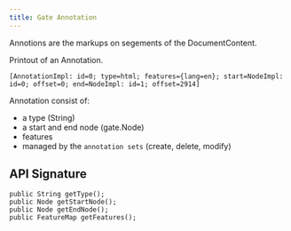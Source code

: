 ```yaml
---
title: Gate Annotation
---
```


Annotions are the markups on segements of the DocumentContent.

Printout of an Annotation.
```
[AnnotationImpl: id=0; type=html; features={lang=en}; start=NodeImpl: id=0; offset=0; end=NodeImpl: id=1; offset=2914]
```

Annotation consist of:
* a type (String)
* a start and end node (gate.Node)
* features
* managed by the `annotation sets` (create, delete, modify)


## API Signature
```
public String getType();
public Node getStartNode();
public Node getEndNode();
public FeatureMap getFeatures();
```
